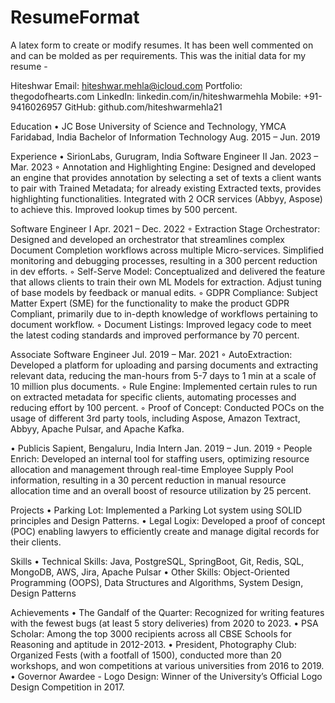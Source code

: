 # ResumeFormat
A latex form to create or modify resumes. It has been well commented on and can be molded as per requirements. This was the initial data for my resume - 

Hiteshwar
Email: hiteshwar.mehla@icloud.com
Portfolio: thegodofhearts.com
LinkedIn: linkedin.com/in/hiteshwarmehla
Mobile: +91-9416026957
GitHub: github.com/hiteshwarmehla21

Education
• JC Bose University of Science and Technology, YMCA Faridabad, India
  Bachelor of Information Technology
  Aug. 2015 – Jun. 2019

Experience
• SirionLabs, Gurugram, India
  Software Engineer II
  Jan. 2023 – Mar. 2023
    ◦ Annotation and Highlighting Engine: Designed and developed an engine that provides annotation by selecting a set of texts a client wants to pair with Trained Metadata; for already existing Extracted texts, provides highlighting functionalities. Integrated with 2 OCR services (Abbyy, Aspose) to achieve this. Improved lookup times by 500 percent.

  Software Engineer I
  Apr. 2021 – Dec. 2022
    ◦ Extraction Stage Orchestrator: Designed and developed an orchestrator that streamlines complex Document Completion workflows across multiple Micro-services. Simplified monitoring and debugging processes, resulting in a 300 percent reduction in dev efforts.
    ◦ Self-Serve Model: Conceptualized and delivered the feature that allows clients to train their own ML Models for extraction. Adjust tuning of base models by feedback or manual edits.
    ◦ GDPR Compliance: Subject Matter Expert (SME) for the functionality to make the product GDPR Compliant, primarily due to in-depth knowledge of workflows pertaining to document workflow.
    ◦ Document Listings: Improved legacy code to meet the latest coding standards and improved performance by 70 percent.

  Associate Software Engineer
  Jul. 2019 – Mar. 2021
    ◦ AutoExtraction: Developed a platform for uploading and parsing documents and extracting relevant data, reducing the man-hours from 5-7 days to 1 min at a scale of 10 million plus documents.
    ◦ Rule Engine: Implemented certain rules to run on extracted metadata for specific clients, automating processes and reducing effort by 100 percent.
    ◦ Proof of Concept: Conducted POCs on the usage of different 3rd party tools, including Aspose, Amazon Textract, Abbyy, Apache Pulsar, and Apache Kafka.

• Publicis Sapient, Bengaluru, India
  Intern
  Jan. 2019 – Jun. 2019
    ◦ People Enrich: Developed an internal tool for staffing users, optimizing resource allocation and management through real-time Employee Supply Pool information, resulting in a 30 percent reduction in manual resource allocation time and an overall boost of resource utilization by 25 percent.

Projects
• Parking Lot: Implemented a Parking Lot system using SOLID principles and Design Patterns.
• Legal Logix: Developed a proof of concept (POC) enabling lawyers to efficiently create and manage digital records for their clients.

Skills
• Technical Skills: Java, PostgreSQL, SpringBoot, Git, Redis, SQL, MongoDB, AWS, Jira, Apache Pulsar
• Other Skills: Object-Oriented Programming (OOPS), Data Structures and Algorithms, System Design, Design Patterns

Achievements
• The Gandalf of the Quarter: Recognized for writing features with the fewest bugs (at least 5 story deliveries) from 2020 to 2023.
• PSA Scholar: Among the top 3000 recipients across all CBSE Schools for Reasoning and aptitude in 2012-2013.
• President, Photography Club: Organized Fests (with a footfall of 1500), conducted more than 20 workshops, and won competitions at various universities from 2016 to 2019.
• Governor Awardee - Logo Design: Winner of the University’s Official Logo Design Competition in 2017.

